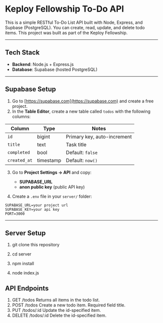 # Keploy Fellowship To-Do API

This is a simple RESTful To-Do List API built with Node, Express, and Supbase (PostgreSQL). You can create, read, update, and delete todo items. This project was built as part of the Keploy Fellowship.

---

## Tech Stack

- **Backend**: Node.js + Express.js
- **Database**: Supabase (hosted PostgreSQL)

---

## Supabase Setup

1. Go to [https://supabase.com](https://supabase.com) and create a free project.
2. In the **Table Editor**, create a new table called `todos` with the following columns:

| Column       | Type      | Notes                       |
| ------------ | --------- | --------------------------- |
| `id`         | bigint    | Primary key, auto-increment |
| `title`      | text      | Task title                  |
| `completed`  | bool      | Default: `false`            |
| `created_at` | timestamp | Default: `now()`            |

3. Go to **Project Settings → API** and copy:

   - **SUPABASE_URL**
   - **anon public key** (public API key)

4. Create a `.env` file in your `server/` folder:

```env
SUPABASE_URL=your project url
SUPABASE_KEY=your api key
PORT=3000
```

---

## Server Setup

1. git clone this repository

2. cd server

3. npm install

4. node index.js

## API Endpoints

1. GET /todos
   Returns all items in the todo list.
2. POST /todos
   Create a new todo item. Required field title.
3. PUT /todos/:id
   Update the id-specified item.
4. DELETE /todos/:id
   Delete the id-specified item.
